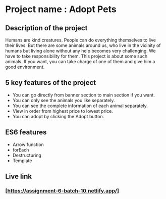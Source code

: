 # Project name : Adopt Pets

## Description of the project

   Humans are kind creatures. People can do everything themselves to live their lives. But there are some animals around us, who live in the vicinity of humans but living alone without any help becomes very challenging. We have to take responsibility for them. This project is about some such animals. If you want, you can take charge of one of them and give him a good environment.

## 5 key features of the project

   -  You can go directly from banner section to main section if you want.
   - You can only see the animals you like separately.
   - You can see the complete information of each animal separately.
   - View in order from highest price to lowest price.
   - You can adopt by clicking the Adopt button.

## ES6 features
   - Arrow function
   - forEach
   - Destructuring
   - Template
    
## Live link

   ### **[https://assignment-6-batch-10.netlify.app/]**